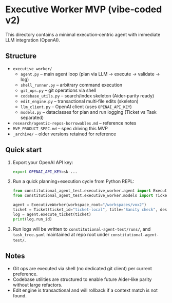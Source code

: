 # Executive Worker MVP (vibe-coded v2)

This directory contains a minimal execution‑centric agent with immediate LLM integration (OpenAI).

## Structure

- `executive_worker/`
  - `agent.py` – main agent loop (plan via LLM → execute → validate → log)
  - `shell_runner.py` – arbitrary command execution
  - `git_ops.py` – git operations via shell
  - `codebase_utils.py` – search/index skeleton (Aider‑parity ready)
  - `edit_engine.py` – transactional multi‑file edits (skeleton)
  - `llm_client.py` – OpenAI client (uses `OPENAI_API_KEY`)
  - `models.py` – dataclasses for plan and run logging (Ticket vs Task separated)
- `research/agentic-repos-borrowables.md` – reference notes
- `MVP_PRODUCT_SPEC.md` – spec driving this MVP
- `_archive/` – older versions retained for reference

## Quick start

1. Export your OpenAI API key:
   ```bash
   export OPENAI_API_KEY=sk-...
   ```
2. Run a quick planning+execution cycle from Python REPL:
   ```python
   from constitutional_agent_test.executive_worker.agent import ExecutiveWorker
   from constitutional_agent_test.executive_worker.models import Ticket

   agent = ExecutiveWorker(workspace_root="/workspaces/vox2")
   ticket = Ticket(ticket_id="ticket-local", title="Sanity check", description="Echo hello and git status")
   log = agent.execute_ticket(ticket)
   print(log.run_id)
   ```
3. Run logs will be written to `constitutional-agent-test/runs/`, and `task_tree.yaml` maintained at repo root under `constitutional-agent-test/`.

## Notes
- Git ops are executed via shell (no dedicated git client) per current preference.
- Codebase utilities are structured to enable future Aider‑like parity without large refactors.
- Edit engine is transactional and will rollback if a context match is not found.
